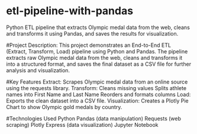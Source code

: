 # etl-pipeline-with-pandas
Python ETL pipeline that extracts Olympic medal data from the web, cleans and transforms it using Pandas, and saves the results for visualization.

#Project Description:
This project demonstrates an End-to-End ETL (Extract, Transform, Load) pipeline using Python and Pandas. The pipeline extracts raw Olympic medal data from the web, cleans and transforms it into a structured format, and saves the final dataset as a CSV file for further analysis and visualization.

#Key Features
Extract: Scrapes Olympic medal data from an online source using the requests library.
Transform:
Cleans missing values
Splits athlete names into First Name and Last Name
Reorders and formats columns
Load: Exports the clean dataset into a CSV file.
Visualization: Creates a Plotly Pie Chart to show Olympic gold medals by country.

#Technologies Used
Python
Pandas (data manipulation)
Requests (web scraping)
Plotly Express (data visualization)
Jupyter Notebook
